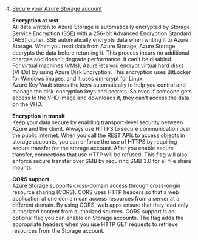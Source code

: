 4. [Secure your Azure Storage account](https://docs.microsoft.com/en-us/learn/modules/secure-azure-storage-account/)

    **Encryption at rest**<br/>
    All data written to Azure Storage is automatically encrypted by Storage Service Encryption (SSE) with a 256-bit Advanced Encryption Standard (AES) cipher. SSE automatically encrypts data when writing it to Azure Storage. When you read data from Azure Storage, Azure Storage decrypts the data before returning it. This process incurs no additional charges and doesn't degrade performance. It can't be disabled.<br/>
    For virtual machines (VMs), Azure lets you encrypt virtual hard disks (VHDs) by using Azure Disk Encryption. This encryption uses BitLocker for Windows images, and it uses dm-crypt for Linux.<br/>
    Azure Key Vault stores the keys automatically to help you control and manage the disk-encryption keys and secrets. So even if someone gets access to the VHD image and downloads it, they can't access the data on the VHD.
    
    **Encryption in transit**<br/>
    Keep your data secure by enabling transport-level security between Azure and the client. Always use HTTPS to secure communication over the public internet. When you call the REST APIs to access objects in storage accounts, you can enforce the use of HTTPS by requiring secure transfer for the storage account. After you enable secure transfer, connections that use HTTP will be refused. This flag will also enforce secure transfer over SMB by requiring SMB 3.0 for all file share mounts.
    
    **CORS support**<br/>
    Azure Storage supports cross-domain access through cross-origin resource sharing (CORS). CORS uses HTTP headers so that a web application at one domain can access resources from a server at a different domain. By using CORS, web apps ensure that they load only authorized content from authorized sources.
    CORS support is an optional flag you can enable on Storage accounts. The flag adds the appropriate headers when you use HTTP GET requests to retrieve resources from the Storage account.
